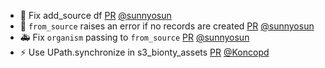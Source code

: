 - 🐛 Fix add_source df [PR](https://github.com/laminlabs/bionty/pull/235) [@sunnyosun](https://github.com/sunnyosun)
- 🎨 `from_source` raises an error if no records are created [PR](https://github.com/laminlabs/bionty/pull/234) [@sunnyosun](https://github.com/sunnyosun)
- 🚑 Fix `organism` passing to `from_source` [PR](https://github.com/laminlabs/bionty/pull/233) [@sunnyosun](https://github.com/sunnyosun)
- ⚡️ Use UPath.synchronize in s3_bionty_assets [PR](https://github.com/laminlabs/bionty/pull/231) [@Koncopd](https://github.com/Koncopd)
